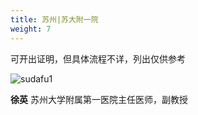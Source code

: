 ```yaml
---
title: 苏州|苏大附一院
weight: 7
---
```


可开出证明，但具体流程不详，列出仅供参考

![sudafu1](images/doctor/proof/suda-1-xu-ying.jpg)

**徐英** 苏州大学附属第一医院主任医师，副教授